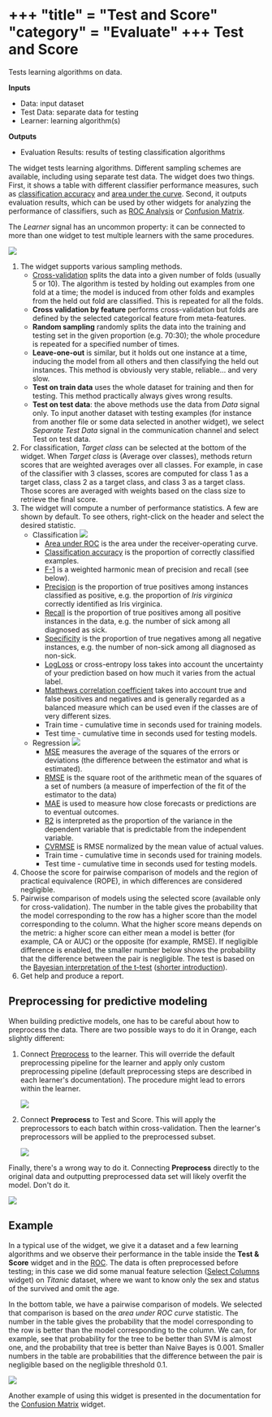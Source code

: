 +++
"title" = "Test and Score"
"category" = "Evaluate"
+++
Test and Score
==============

Tests learning algorithms on data.

**Inputs**

- Data: input dataset
- Test Data: separate data for testing
- Learner: learning algorithm(s)

**Outputs**

- Evaluation Results: results of testing classification algorithms

The widget tests learning algorithms. Different sampling schemes are available, including using separate test data. The widget does two things. First, it shows a table with different classifier performance measures, such as [classification accuracy](https://en.wikipedia.org/wiki/Accuracy_and_precision) and [area under the curve](https://en.wikipedia.org/wiki/Receiver_operating_characteristic#Area_under_the_curve). Second, it outputs evaluation results, which can be used by other widgets for analyzing the performance of classifiers, such as [ROC Analysis](../evaluate/rocanalysis.md) or [Confusion Matrix](../../evaluate/confusionmatrix/).

The *Learner* signal has an uncommon property: it can be connected to more than one widget to test multiple learners with the same procedures.

![](../images/TestAndScore-stamped.png)

1. The widget supports various sampling methods.
   - [Cross-validation](https://en.wikipedia.org/wiki/Cross-validation_\(statistics\)) splits the data into a given number of folds (usually 5 or 10). The algorithm is tested by holding out examples from one fold at a time; the model is induced from other folds and examples from the held out fold are classified. This is repeated for all the folds.
   - **Cross validation by feature** performs cross-validation but folds are defined by the selected categorical feature from meta-features.   
   - **Random sampling** randomly splits the data into the training and testing set in the given proportion (e.g. 70:30); the whole procedure is repeated for a specified number of times.
   - **Leave-one-out** is similar, but it holds out one instance at a time, inducing the model from all others and then classifying the held out instances. This method is obviously very stable, reliable... and very slow.
   - **Test on train data** uses the whole dataset for training and then for testing. This method practically always gives wrong results.
   - **Test on test data**: the above methods use the data from *Data* signal only. To input another dataset with testing examples (for instance from another file or some data selected in another widget), we select *Separate Test Data* signal in the communication channel and select Test on test data.
2. For classification, *Target class* can be selected at the bottom of the widget. When *Target class* is (Average over classes), methods return scores that are weighted averages over all classes. For example, in case of the classifier with 3 classes, scores are computed for class 1 as a target class, class 2 as a target class, and class 3 as a target class. Those scores are averaged with weights based on the class size to retrieve the final score.
3. The widget will compute a number of performance statistics. A few are shown by default. To see others, right-click on the header and select the desired statistic.
   - Classification
   ![](../images/TestAndScore-Classification.png)
        - [Area under ROC](http://gim.unmc.edu/dxtests/roc3.htm) is the area under the receiver-operating curve.
        - [Classification accuracy](https://en.wikipedia.org/wiki/Accuracy_and_precision) is the proportion of correctly classified examples.
        - [F-1](https://en.wikipedia.org/wiki/F1_score) is a weighted harmonic mean of precision and recall (see below).
        - [Precision](https://en.wikipedia.org/wiki/Precision_and_recall) is the proportion of true positives among instances classified as positive, e.g. the proportion of *Iris virginica* correctly identified as Iris virginica.
        - [Recall](https://en.wikipedia.org/wiki/Precision_and_recall) is the proportion of true positives among all positive instances in the data, e.g. the number of sick among all diagnosed as sick.
        - [Specificity](https://en.wikipedia.org/wiki/Sensitivity_and_specificity) is the proportion of true negatives among all negative instances, e.g. the number of non-sick among all diagnosed as non-sick.
        - [LogLoss](https://en.wikipedia.org/wiki/Cross_entropy) or cross-entropy loss takes into account the uncertainty of your prediction based on how much it varies from the actual label. 
        - [Matthews correlation coefficient](https://en.wikipedia.org/wiki/Phi_coefficient) takes into account true and false positives and negatives and is generally regarded as a balanced measure which can be used even if the classes are of very different sizes.
        - Train time - cumulative time in seconds used for training models.
        - Test time - cumulative time in seconds used for testing models.
   - Regression
   ![](../images/TestAndScore-Regression.png)
      - [MSE](https://en.wikipedia.org/wiki/Mean_squared_error) measures the average of the squares of the errors or deviations (the difference between the estimator and what is estimated).
      - [RMSE](https://en.wikipedia.org/wiki/Root_mean_square) is the square root of the arithmetic mean of the squares of a set of numbers (a measure of imperfection of the fit of the estimator to the data)
      - [MAE](../<https://en.wikipedia.org/wiki/Mean_absolute_error>) is used to measure how close forecasts or predictions are to eventual outcomes.
      - [R2](../<https://en.wikipedia.org/wiki/Coefficient_of_determination>) is interpreted as the proportion of the variance in the dependent variable that is predictable from the independent variable.
      - [CVRMSE](https://en.wikipedia.org/wiki/Root-mean-square_deviation) is RMSE normalized by the mean value of actual values.
      - Train time - cumulative time in seconds used for training models.
      - Test time - cumulative time in seconds used for testing models.
4. Choose the score for pairwise comparison of models and the region of practical equivalence (ROPE), in which differences are considered negligible.
5. Pairwise comparison of models using the selected score (available only for cross-validation). The number in the table gives the probability that the model corresponding to the row has a higher score than the model corresponding to the column. What the higher score means depends on the metric: a higher score can either mean a model is better (for example, CA or AUC) or the opposite (for example, RMSE). If negligible difference is enabled, the smaller number below shows the probability that the difference between the pair is negligible. The test is based on the [Bayesian interpretation of the t-test](https://link.springer.com/article/10.1007/s10994-015-5486-z) ([shorter introduction](https://baycomp.readthedocs.io/en/latest/introduction.html)).
6. Get help and produce a report.

Preprocessing for predictive modeling
--------------------------------------

When building predictive models, one has to be careful about how to preprocess the data. There are two possible ways to do it in Orange, each slightly different:

1. Connect [Preprocess](../../data/preprocess/) to the learner. This will override the default preprocessing pipeline for the learner and apply only custom preprocessing pipeline (default preprocessing steps are described in each learner's documentation). The procedure might lead to errors within the learner.

   ![](../../data/images/Preprocess-Models1.png)

2. Connect **Preprocess** to Test and Score. This will apply the preprocessors to each batch within cross-validation. Then the learner's preprocessors will be applied to the preprocessed subset.

   ![](../../data/images/Preprocess-Models2.png)

Finally, there's a wrong way to do it. Connecting **Preprocess** directly to the original data and outputting preprocessed data set will likely overfit the model. Don't do it.

   ![](../../data/images/Preprocess-Models3.png)

Example
-------

In a typical use of the widget, we give it a dataset and a few learning algorithms and we observe their performance in the table inside the **Test & Score** widget and in the [ROC](../evaluate/rocanalysis.md). The data is often preprocessed before testing; in this case we did some manual feature selection ([Select Columns](../../data/selectcolumns/) widget) on *Titanic* dataset, where we want to know only the sex and status of the survived and omit the age.

In the bottom table, we have a pairwise comparison of models. We selected that comparison is based on the _area under ROC curve_ statistic. The number in the table gives the probability that the model corresponding to the row is better than the model corresponding to the column. We can, for example, see that probability for the tree to be better than SVM is almost one, and the probability that tree is better than Naive Bayes is 0.001. Smaller numbers in the table are probabilities that the difference between the pair is negligible based on the negligible threshold 0.1.

![](../images/TestAndScore-Example.png)

Another example of using this widget is presented in the documentation for the [Confusion Matrix](../../evaluate/confusionmatrix/) widget.
